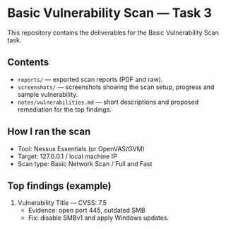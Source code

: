 # Basic Vulnerability Scan — Task 3

This repository contains the deliverables for the Basic Vulnerability Scan task.

## Contents
- `reports/` — exported scan reports (PDF and raw).
- `screenshots/` — screenshots showing the scan setup, progress and sample vulnerability.
- `notes/vulnerabilities.md` — short descriptions and proposed remediation for the top findings.

## How I ran the scan
- Tool: Nessus Essentials (or OpenVAS/GVM)
- Target: 127.0.0.1 / local machine IP
- Scan type: Basic Network Scan / Full and Fast

## Top findings (example)
1. Vulnerability Title — CVSS: 7.5  
   - Evidence: open port 445, outdated SMB  
   - Fix: disable SMBv1 and apply Windows updates.  

